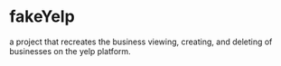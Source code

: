 # fakeYelp
a project that recreates the business viewing, creating, and deleting of businesses on the yelp platform.
